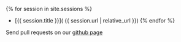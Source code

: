 {% for session in site.sessions %}
 * [{{ session.title }}]( {{ session.url | relative_url }})
{% endfor %}


Send pull requests on our [github page](https://github.com/ProAgileAB/short-learning-sessions)
